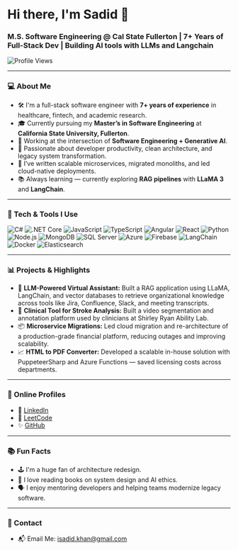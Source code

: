 
<!--
**sadidkhan/sadidkhan** is a ✨ _special_ ✨ repository because its `README.md` (this file) appears on your GitHub profile.

Here are some ideas to get you started:

- 🔭 I’m currently working on ...
- 🌱 I’m currently learning ...
- 👯 I’m looking to collaborate on ...
- 🤔 I’m looking for help with ...
- 💬 Ask me about ...
- 📫 How to reach me: ...
- 😄 Pronouns: ...
- ⚡ Fun fact: ...
-->

# Hi there, I'm Sadid 👋  
### M.S. Software Engineering @ Cal State Fullerton | 7+ Years of Full-Stack Dev | Building AI tools with LLMs and Langchain

![Profile Views](https://komarev.com/ghpvc/?username=sadidhasan&color=blue)

---

### 💻 About Me

- 🛠 I'm a full-stack software engineer with **7+ years of experience** in healthcare, fintech, and academic research.
- 🎓 Currently pursuing my **Master’s in Software Engineering** at **California State University, Fullerton**.
- 🔬 Working at the intersection of **Software Engineering + Generative AI**.
- 🧠 Passionate about developer productivity, clean architecture, and legacy system transformation.
- 📝 I’ve written scalable microservices, migrated monoliths, and led cloud-native deployments.
- 📚 Always learning — currently exploring **RAG pipelines** with **LLaMA 3** and **LangChain**.

---

### 🔧 Tech & Tools I Use

![C#](https://img.shields.io/badge/-C%23-239120?style=flat&logo=c-sharp&logoColor=white)
![.NET Core](https://img.shields.io/badge/-.NET-512BD4?style=flat&logo=dotnet&logoColor=white)
![JavaScript](https://img.shields.io/badge/-JavaScript-F7DF1E?style=flat&logo=javascript&logoColor=black)
![TypeScript](https://img.shields.io/badge/-TypeScript-3178C6?style=flat&logo=typescript&logoColor=white)
![Angular](https://img.shields.io/badge/-Angular-DD0031?style=flat&logo=angular&logoColor=white)
![React](https://img.shields.io/badge/-React-61DAFB?style=flat&logo=react&logoColor=black)
![Python](https://img.shields.io/badge/-Python-3776AB?style=flat&logo=python&logoColor=white)
![Node.js](https://img.shields.io/badge/-Node.js-339933?style=flat&logo=node.js&logoColor=white)
![MongoDB](https://img.shields.io/badge/-MongoDB-47A248?style=flat&logo=mongodb&logoColor=white)
![SQL Server](https://img.shields.io/badge/-SQL_Server-CC2927?style=flat&logo=microsoft-sql-server&logoColor=white)
![Azure](https://img.shields.io/badge/-Azure-0078D4?style=flat&logo=microsoft-azure&logoColor=white)
![Firebase](https://img.shields.io/badge/-Firebase-FFCA28?style=flat&logo=firebase&logoColor=black)
![LangChain](https://img.shields.io/badge/-LangChain-000000?style=flat&logo=github&logoColor=white)
![Docker](https://img.shields.io/badge/-Docker-2496ED?style=flat&logo=docker&logoColor=white)
![Elasticsearch](https://img.shields.io/badge/-Elasticsearch-005571?style=flat&logo=elasticsearch&logoColor=white)

---

### 📊 Projects & Highlights

- 🧠 **LLM-Powered Virtual Assistant:** Built a RAG application using LLaMA, LangChain, and vector databases to retrieve organizational knowledge across tools like Jira, Confluence, Slack, and meeting transcripts.
- 🏥 **Clinical Tool for Stroke Analysis:** Built a video segmentation and annotation platform used by clinicians at Shirley Ryan Ability Lab.
- 📦 **Microservice Migrations:** Led cloud migration and re-architecture of a production-grade financial platform, reducing outages and improving scalability.
- 📈 **HTML to PDF Converter:** Developed a scalable in-house solution with PuppeteerSharp and Azure Functions — saved licensing costs across departments.

---

### 📍 Online Profiles

- 🔗 [LinkedIn](https://www.linkedin.com/in/sadidkhan/)  
- 🧠 [LeetCode](https://leetcode.com/)  
- ✨ [GitHub](https://github.com/sadidkhan)

---
<!--
### ✍ Writing & Contributions

- 📰 Authored internal engineering blogs, documentation, and onboarding guides.
- 🧪 Wrote unit, integration, and system tests for healthcare and fintech platforms.
- 📖 Interested in open-source contributions and community mentorship.

---
-->
### 📚 Fun Facts

- 🕹 I'm a huge fan of architecture redesign.
- 📖 I love reading books on system design and AI ethics.
- 🗣 I enjoy mentoring developers and helping teams modernize legacy software.

---

### 🧾 Contact

<!--- 📄 View My Resume: [sadidhasan.dev/resume](https://example.com)--> <!-- Replace with actual link -->
- 📬 Email Me: isadid.khan@gmail.com <!-- Replace with actual email -->

